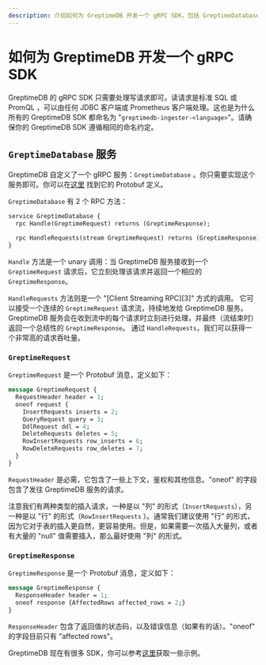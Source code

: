 ```yaml
---
description: 介绍如何为 GreptimeDB 开发一个 gRPC SDK，包括 GreptimeDatabase 服务的定义、GreptimeRequest 和 GreptimeResponse 的结构。
---
```


# 如何为 GreptimeDB 开发一个 gRPC SDK

GreptimeDB 的 gRPC SDK 只需要处理写请求即可。读请求是标准 SQL 或 PromQL ，可以由任何 JDBC 客户端或 Prometheus
客户端处理。这也是为什么所有的 GreptimeDB SDK 都命名为 "`greptimedb-ingester-<language>`"。请确保你的 GreptimeDB SDK
遵循相同的命名约定。

## `GreptimeDatabase` 服务

GreptimeDB 自定义了一个 gRPC 服务：`GreptimeDatabase`
。你只需要实现这个服务即可。你可以在[这里](https://github.com/GreptimeTeam/greptime-proto/blob/main/proto/greptime/v1/database.proto)
找到它的 Protobuf 定义。

`GreptimeDatabase` 有 2 个 RPC 方法：

```protobuf
service GreptimeDatabase {
  rpc Handle(GreptimeRequest) returns (GreptimeResponse);

  rpc HandleRequests(stream GreptimeRequest) returns (GreptimeResponse);
}
```

`Handle` 方法是一个 unary 调用：当 GreptimeDB 服务接收到一个 `GreptimeRequest` 请求后，它立刻处理该请求并返回一个相应的
`GreptimeResponse`。

`HandleRequests` 方法则是一个 "[Client Streaming RPC][3]" 方式的调用。
它可以接受一个连续的 `GreptimeRequest` 请求流，持续地发给 GreptimeDB 服务。
GreptimeDB 服务会在收到流中的每个请求时立刻进行处理，并最终（流结束时）返回一个总结性的 `GreptimeResponse`。
通过 `HandleRequests`，我们可以获得一个非常高的请求吞吐量。

### `GreptimeRequest`

`GreptimeRequest` 是一个 Protobuf 消息，定义如下：

```protobuf
message GreptimeRequest {
  RequestHeader header = 1;
  oneof request {
    InsertRequests inserts = 2;
    QueryRequest query = 3;
    DdlRequest ddl = 4;
    DeleteRequests deletes = 5;
    RowInsertRequests row_inserts = 6;
    RowDeleteRequests row_deletes = 7;
  }
}
```

`RequestHeader` 是必需，它包含了一些上下文，鉴权和其他信息。"oneof" 的字段包含了发往 GreptimeDB 服务的请求。

注意我们有两种类型的插入请求，一种是以 "列" 的形式（`InsertRequests`），另一种是以 "行" 的形式（`RowInsertRequests`
）。通常我们建议使用 "行" 的形式，因为它对于表的插入更自然，更容易使用。但是，如果需要一次插入大量列，或者有大量的 "null"
值需要插入，那么最好使用 "列" 的形式。

### `GreptimeResponse`

`GreptimeResponse` 是一个 Protobuf 消息，定义如下：

```protobuf
message GreptimeResponse {
  ResponseHeader header = 1;
  oneof response {AffectedRows affected_rows = 2;}
}
```

`ResponseHeader` 包含了返回值的状态码，以及错误信息（如果有的话）。"oneof" 的字段目前只有 "affected rows"。

GreptimeDB 现在有很多 SDK，你可以参考[这里](https://github.com/GreptimeTeam?q=ingester&type=all&language=&sort=)获取一些示例。
